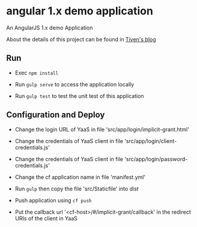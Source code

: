 # angular 1.x demo application
An AngularJS 1.x demo Application

About the details of this project can be found in [Tiven's blog](http://tiven.wang/articles/angular.js-1.x-introduction/)

## Run

* Exec `npm install`

* Run `gulp serve` to access the application locally

* Run `gulp test` to test the unit test of this application

## Configuration and Deploy

* Change the login URL of YaaS in file 'src/app/login/implicit-grant.html'

* Change the credentials of YaaS client in file 'src/app/login/client-credentials.js'

* Change the credentials of YaaS client in file 'src/app/login/password-credentials.js'

* Change the cf application name in file 'manifest.yml'

* Run `gulp` then copy the file 'src/Staticfile' into *dist*

* Push application using `cf push`

* Put the callback url '\<cf-host\>/#/implicit-grant/callback' in the redirect URIs of the client in YaaS

